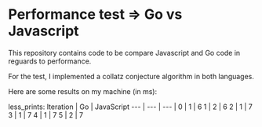 # Performance test => Go vs Javascript

This repository contains code to be compare Javascript and Go code in reguards to performance.

For the test, I implemented a collatz conjecture algorithm in both languages.

Here are some results on my machine (in ms):

less_prints:
Iteration | Go | JavaScript
--- | --- | --- |
0 | 1 | 6
1 | 2 | 6
2 | 1 | 7
3 | 1 | 7
4 | 1 | 7
5 | 2 | 7